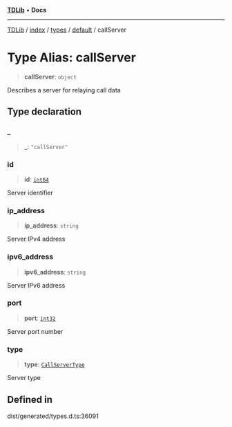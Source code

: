 [**TDLib**](../../../../../../README.md) • **Docs**

***

[TDLib](../../../../../../modules.md) / [index](../../../../../README.md) / [types](../../../README.md) / [default](../README.md) / callServer

# Type Alias: callServer

> **callServer**: `object`

Describes a server for relaying call data

## Type declaration

### \_

> **\_**: `"callServer"`

### id

> **id**: [`int64`](int64.md)

Server identifier

### ip\_address

> **ip\_address**: `string`

Server IPv4 address

### ipv6\_address

> **ipv6\_address**: `string`

Server IPv6 address

### port

> **port**: [`int32`](int32.md)

Server port number

### type

> **type**: [`CallServerType`](CallServerType.md)

Server type

## Defined in

dist/generated/types.d.ts:36091

